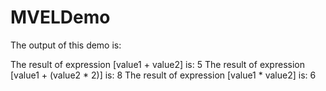 # MVELDemo

The output of this demo is:

The result of expression [value1 + value2] is: 5
The result of expression [value1 + (value2 * 2)] is: 8
The result of expression [value1 * value2] is: 6